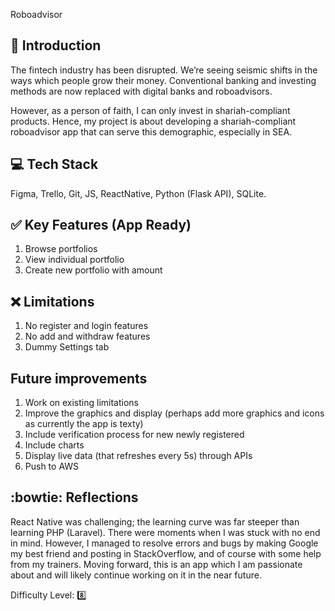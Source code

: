 Roboadvisor

## :book: Introduction

The fintech industry has been disrupted. We’re seeing seismic shifts in the ways which people grow their money. Conventional banking and investing methods are now replaced with digital banks and roboadvisors.

However, as a person of faith, I can only invest in shariah-compliant products. Hence, my project is about developing a shariah-compliant roboadvisor app that can serve this demographic, especially in SEA.

## :computer: Tech Stack

Figma, Trello, Git, JS, ReactNative, Python (Flask API), SQLite.

## :white_check_mark: Key Features (App Ready)

1. Browse portfolios
2. View individual portfolio
3. Create new portfolio with amount
  
## :x: Limitations

1. No register and login features
2. No add and withdraw features
3. Dummy Settings tab
	
## Future improvements

1. Work on existing limitations
2. Improve the graphics and display (perhaps add more graphics and icons as currently the app is texty)
3. Include verification process for new newly registered
4. Include charts
5. Display live data (that refreshes every 5s) through APIs
6. Push to AWS

## :bowtie: Reflections

React Native was challenging; the learning curve was far steeper than learning PHP (Laravel). There were moments when I was stuck with no end in mind. However, I managed to resolve errors and bugs by making Google my best friend and posting in StackOverflow, and of course with some help from my trainers. Moving forward, this is an app which I am passionate about and will likely continue working on it in the near future.

Difficulty Level: :eight:
